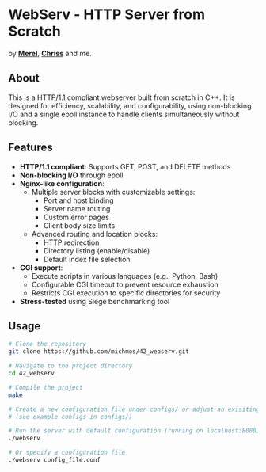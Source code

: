 # WebServ - HTTP Server from Scratch
by [**Merel**](https://github.com/MerelVanEssen), [**Chriss**](https://github.com/Chr-ss/Webserv) and me.

## About

This is a HTTP/1.1 compliant webserver built from scratch in C++. It is designed for efficiency, scalability, and configurability, using non-blocking I/O and a single epoll instance to handle clients simultaneously without blocking.

## Features

- **HTTP/1.1 compliant**: Supports GET, POST, and DELETE methods
- **Non-blocking I/O** through epoll
- **Nginx-like configuration**:
  - Multiple server blocks with customizable settings:
    - Port and host binding
    - Server name routing
    - Custom error pages
    - Client body size limits
  - Advanced routing and location blocks:
    - HTTP redirection
    - Directory listing (enable/disable)
    - Default index file selection
- **CGI support**:
  - Execute scripts in various languages (e.g., Python, Bash)
  - Configurable CGI timeout to prevent resource exhaustion
  - Restricts CGI execution to specific directories for security
- **Stress-tested** using Siege benchmarking tool

## Usage
```bash
# Clone the repository
git clone https://github.com/michmos/42_webserv.git

# Navigate to the project directory
cd 42_webserv

# Compile the project
make

# Create a new configuration file under configs/ or adjust an exisiting one
# (see example configs in configs/)

# Run the server with default configuration (running on localhost:8080)
./webserv

# Or specify a configuration file
./webserv config_file.conf
```


